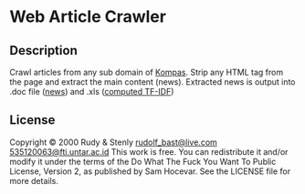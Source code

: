 # Web Article Crawler

## Description
Crawl articles from any sub domain of [Kompas](http://www.kompas.com/).
Strip any HTML tag from the page and extract the main content (news).
Extracted news is output into .doc file ([news](/doc/articles.doc)) and .xls ([computed TF-IDF](/doc/tf-idf.xls))

## License
Copyright © 2000 Rudy & Stenly <rudolf_bast@live.com> <535120063@fti.untar.ac.id>
This work is free. You can redistribute it and/or modify it under the
terms of the Do What The Fuck You Want To Public License, Version 2,
as published by Sam Hocevar. See the LICENSE file for more details.
